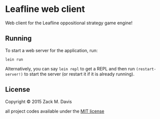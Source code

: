 # Leafline web client

Web client for the Leafline oppositional strategy game engine!

## Running

To start a web server for the application, run:

```
lein run
```

Alternatively, you can say `lein repl` to get a REPL and then run `(restart-server!)` to start the server (or restart it if it is already running).


## License

Copyright © 2015 Zack M. Davis

all project codes available under the [MIT license](https://opensource.org/licenses/MIT)
